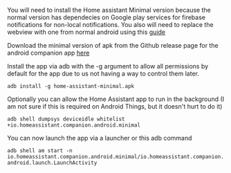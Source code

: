 You will need to install the Home assistant Minimal version because the normal version has dependecies on Google play services for firebase notifications for non-local notifications. You also will need to replace the webview with one from normal android using this [guide](../master/Android-Things/replace-webview.md)

Download the minimal version of apk from the Github release page for the android companion app [here](https://github.com/home-assistant/android/releases)

Install the app via adb with the -g argument to allow all permissions by default for the app due to us not having a way to control them later.

```adb install -g home-assistant-minimal.apk```

Optionally you can allow the Home Assistant app to run in the background (I am not sure if this is required on Android Things, but it doesn't hurt to do it)

```adb shell dumpsys deviceidle whitelist +io.homeassistant.companion.android.minimal```

You can now launch the app via a launcher or this adb command

```adb shell am start -n io.homeassistant.companion.android.minimal/io.homeassistant.companion.android.launch.LaunchActivity```
